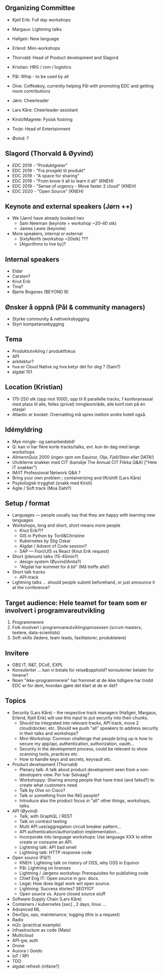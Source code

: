 ## Organizing Committee


* Kjell Erik: Full day workshops
* Margaux: Lightning talks
* Hallgeir: New language
* Erlend: Mini-workshops

* Thorvald: Head of Product development and Slagord
* Kristian: HRG / rom / logistics
* Pål: Whip - to be used by all
* Olve: Coffeeboy, currently helping Pål with promoting EDC and getting more contributions
* Jørn: Cheerleader
* Lars Kåre: Cheerleader assistant

* Kirsti/Magrete: Fysisk fostring
* Torje: Head of Entertainment

* Øvind: ?

## Slagord (Thorvald & Øyvind)

* EDC 2019 - "Produktgreier"
* EDC 2019 - "Fra prosjekt til produkt"
* EDC 2019 - "A space for sharing"
* EDC 2019 - "From know it all to learn it all" (KNEH)
* EDC 2019 - "Sense of urgency - Move faster 2 cloud" (KNEH)
* EDC 2020 - "Open Source" (KNEH)

## Keynote and external speakers (Jørn ++)

* We (Jørn) have already booked two
  * Sam Newman (keynote + workshop ~20-40 stk)
  * James Lewis (keynote)
* More speakers, internal or external
  * SixtyNorth (workshop ~20stk) ???
  * [Algorithms to live by]?

## Internal speakers

* Eldar
* Carsten?
* Knut Erik
* Tina?
* Bjarte Bogsnes (BEYOND B)

## Ønsker å oppnå (Pål & community managers)

* Styrke community & nettverksbygging
* Styrt kompetansebygging


## Tema

* Produktutvikling / produktfokus
* API
* arkitektur?
* hva er Cloud Native og hva betyr det for _deg_ ? (Sam?)
* algdat 101

## Location (Kristian)

* 175-250 stk (opp mot 1000), opp til 6 parallelle tracks, 1 konferansesal med plass til alle, felles (privat) mingleområde, alle konf.rom på én etasje!
* Atlantic er booket. Overnatting må spres mellom andre hotell også.

## Idémyldring

* Mye mingle- og samarbeidstid!
* Q: kan vi har flere korte tracks/talks, evt. kun én dag med lange workshops
* AllmennQuiz 2000 (ingen spm om Equinor, Olje, Fjell/Stein eller DATA!)
* Utviklerne snakker med CIT (kanskje The Annual CIT Flikka Q&A) ["Hele IT snakker"]
* IM/IT Professional Network Q&A ?
* Bring your own problem ; containerizing and lift/shift (Lars Kåre)
* Psykologisk trygghet (snakk med Kirsti)
* Agile / Soft track (Moa Dahl?)


## Setup / format

* Languages — people usually say that they are happy with learning new languages
* Workshops, long and short, short means more people
  * Knut Erik?!?
  * GIS in Python by Torill&Christine
  * Kubernetes by Stig Oskar
  * Algdat / Advent of Code session?
  * SAP — Fiori/UI5 vs React (Knut Erik request)
* Short (plenum) talks (15-45min?)
  * design system (Øyvind/Anita?)
  * "Algdat har kommet for å bli" (Må treffe alle!)
* Short talk tracks
  * API-track
* Lightning talks ... should people submit beforehand, or just announce it at the conference?


## Target audience: Hele teamet for team som er involvert i programvareutvikling

1. Programmerere
1. Folk involvert i programvareutviklingsprosessen (scrum masters, testere, data-scientists)
1. Soft-skills (ledere, team leads, fasilitatorer, produkteiere)


## Invitere

* GBS IT, R&T, DCoE, EXPL
* Konsulenter ... kan vi betale for reise&opphold? konsulenter betaler for timene?
* Noen "ikke-programmerere" har fremmet at de ikke tidligere har trodd EDC er for dem, hvordan gjøre det klart at de er det?


## Topics

* Security (Lars Kåre) - the respective track managers (Hallgeir, Margaux, Erlend, Kjell Erik) will use this input to put security into their chunks.
  * Should be integrated into relevant tracks, API track, move 2 cloud/docker, etc. Should we push "all" speakers to address security in their talks and workshops?
  * Mini-Workshop: Common challenge that people bring up is how to secure my app/api, authentication, authorization, oauth...
  * Security in the development process, could be relevant to show scanning tools, practices etc.
  * How to handle keys and secrets, keyvault etc.
* Product development (Thorvald)
  * Plenary talk: A talk about product development seen from a non-developers view. Per Ivar Selvaag?
  * Workshoppy: Sharing among people that have tried (and failed?) to create what customers need.
  * Talk by Olve on Cisco?
  * Talk or something from the ING people?
  * Introduce also the product focus in "all" other things, workshops, talks.
* API (Øyvind)
  * Talk, with GraphQL / REST
  * Talk on contract testing
  * Multi API use/aggregation circuit breaker pattern...
  * API authentication/authorization implementation...
  * Incorporate into language workshops: Use language XXX to either create or consume an API.
  * Lightning talk: API bad smell
  * Lightning talk: HTTP response code
* Open source (Pål?)
  * KNEH: Lightning talk on history of OSS, why OSS in Equinor
  * Pål: Lightning on licenses
  * Lightning / Jørgens workshop: Prerequisites for publishing code
  * Chief Eng IT: Open source in gov. docs.
  * Legal: How does legal work wrt open source.
  * Lightning: Success stories? SEGYIO?
  * Open source vs. Azure closed source stuff
* Software Supply Chain (Lars Kåre)
* Containers / kubernetes [sec] , 2 days, linux ...
* Advanced ML
* DevOps, ops, maintenance, logging (this is a request)
* Radix
* m2c (practical example)
* infrastructure as code (Mats)
* Multicloud
* API-gw, auth
* Drone
* Aurora / Gordo
* IoT / RPi
* TDD
* algdat refresh (mfane?)
